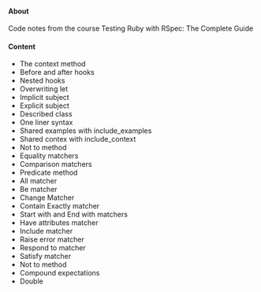 #### About
Code notes from the course Testing Ruby with RSpec: The Complete Guide

#### Content
- The context method
- Before and after hooks
- Nested hooks
- Overwriting let
- Implicit subject
- Explicit subject
- Described class
- One liner syntax
- Shared examples with include_examples
- Shared contex with include_context
- Not to method
- Equality matchers
- Comparison matchers
- Predicate method
- All matcher
- Be matcher
- Change Matcher
- Contain Exactly matcher
- Start with and End with matchers
- Have attributes matcher
- Include matcher
- Raise error matcher
- Respond to matcher
- Satisfy matcher
- Not to method
- Compound expectations
- Double